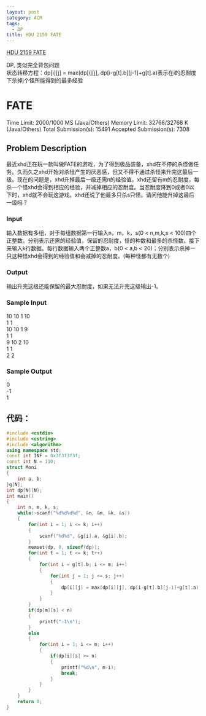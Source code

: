 ```yaml
---
layout: post
category: ACM
tags:
  - DP
title: HDU 2159 FATE
---
```


[HDU 2159 FATE](http://acm.hdu.edu.cn/showproblem.php?pid=2159)

DP, 类似完全背包问题  
状态转移方程：dp[i][j] = max(dp[i][j], dp[i-g[t].b][j-1]+g[t].a)表示在i的忍耐度下杀掉j个怪所能得到的最多经验

<!--more-->
# FATE

Time Limit: 2000/1000 MS (Java/Others)    Memory Limit: 32768/32768 K (Java/Others)
Total Submission(s): 15491    Accepted Submission(s): 7308


## Problem Description
最近xhd正在玩一款叫做FATE的游戏，为了得到极品装备，xhd在不停的杀怪做任务。久而久之xhd开始对杀怪产生的厌恶感，但又不得不通过杀怪来升完这最后一级。现在的问题是，xhd升掉最后一级还需n的经验值，xhd还留有m的忍耐度，每杀一个怪xhd会得到相应的经验，并减掉相应的忍耐度。当忍耐度降到0或者0以下时，xhd就不会玩这游戏。xhd还说了他最多只杀s只怪。请问他能升掉这最后一级吗？
 

### Input
输入数据有多组，对于每组数据第一行输入n，m，k，s(0 < n,m,k,s < 100)四个正整数。分别表示还需的经验值，保留的忍耐度，怪的种数和最多的杀怪数。接下来输入k行数据。每行数据输入两个正整数a，b(0 < a,b < 20)；分别表示杀掉一只这种怪xhd会得到的经验值和会减掉的忍耐度。(每种怪都有无数个)
 

### Output
输出升完这级还能保留的最大忍耐度，如果无法升完这级输出-1。
 

### Sample Input
10 10 1 10  
1 1  
10 10 1 9  
1 1  
9 10 2 10  
1 1  
2 2  
 

### Sample Output
0  
-1  
1  
 

## 代码：
```c++
#include <cstdio>
#include <cstring>
#include <algorithm>
using namespace std;
const int INF = 0x3f3f3f3f;
const int N = 110;
struct Moni
{
    int a, b;
}g[N];
int dp[N][N];
int main()
{
    int n, m, k, s;
    while(~scanf("%d%d%d%d", &n, &m, &k, &s))
    {
        for(int i = 1; i <= k; i++)
        {
            scanf("%d%d", &g[i].a, &g[i].b);
        }
        memset(dp, 0, sizeof(dp));
        for(int t = 1; t <= k; t++)
        {
            for(int i = g[t].b; i <= m; i++)
            {
                for(int j = 1; j <= s; j++)
                {
                    dp[i][j] = max(dp[i][j], dp[i-g[t].b][j-1]+g[t].a);
                }
            }
        }
        if(dp[m][s] < n)
        {
            printf("-1\n");
        }
        else
        {
            for(int i = 1; i <= m; i++)
            {
                if(dp[i][s] >= n)
                {
                    printf("%d\n", m-i);
                    break;
                }
            }
        }
    }
    return 0;
}
```

